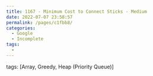 ```yaml
---
title: 1167 - Minimum Cost to Connect Sticks - Medium
date: 2022-07-07 23:58:57
permalink: /pages/c1fbb8/
categories:
  - Google
  - Incomplete
tags:
  - 
---
```

tags: [Array, Greedy, Heap (Priority Queue)]